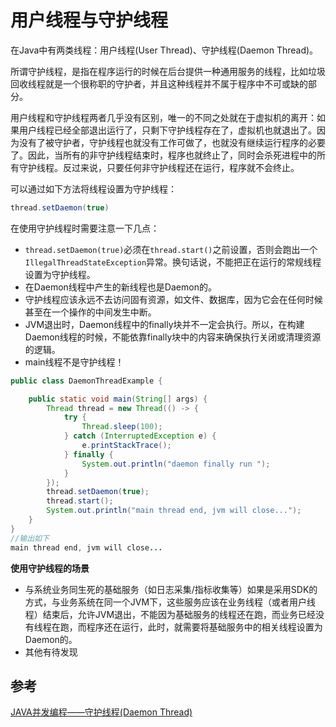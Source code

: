 # 用户线程与守护线程

在Java中有两类线程：用户线程\(User Thread\)、守护线程\(Daemon Thread\)。

所谓守护线程，是指在程序运行的时候在后台提供一种通用服务的线程，比如垃圾回收线程就是一个很称职的守护者，并且这种线程并不属于程序中不可或缺的部分。

用户线程和守护线程两者几乎没有区别，唯一的不同之处就在于虚拟机的离开：如果用户线程已经全部退出运行了，只剩下守护线程存在了，虚拟机也就退出了。因为没有了被守护者，守护线程也就没有工作可做了，也就没有继续运行程序的必要了。因此，当所有的非守护线程结束时，程序也就终止了，同时会杀死进程中的所有守护线程。反过来说，只要任何非守护线程还在运行，程序就不会终止。

可以通过如下方法将线程设置为守护线程：

```java
thread.setDaemon(true)
```

在使用守护线程时需要注意一下几点：

* `thread.setDaemon(true)`必须在`thread.start()`之前设置，否则会跑出一个`IllegalThreadStateException`异常。换句话说，不能把正在运行的常规线程设置为守护线程。
* 在Daemon线程中产生的新线程也是Daemon的。
* 守护线程应该永远不去访问固有资源，如文件、数据库，因为它会在任何时候甚至在一个操作的中间发生中断。
* JVM退出时，Daemon线程中的finally块并不一定会执行。所以，在构建Daemon线程的时候，不能依靠finally块中的内容来确保执行关闭或清理资源的逻辑。
* main线程不是守护线程！

```java
public class DaemonThreadExample {

    public static void main(String[] args) {
        Thread thread = new Thread(() -> {
            try {
                Thread.sleep(100);
            } catch (InterruptedException e) {
                e.printStackTrace();
            } finally {
                System.out.println("daemon finally run ");
            }
        });
        thread.setDaemon(true);
        thread.start();
        System.out.println("main thread end, jvm will close...");
    }
}
//输出如下
main thread end, jvm will close...
```

**使用守护线程的场景**

* 与系统业务同生死的基础服务（如日志采集/指标收集等）如果是采用SDK的方式，与业务系统在同一个JVM下，这些服务应该在业务线程（或者用户线程）结束后，允许JVM退出，不能因为基础服务的线程还在跑，而业务已经没有线程在跑，而程序还在运行，此时，就需要将基础服务中的相关线程设置为Daemon的。
* 其他有待发现

## 参考

[JAVA并发编程——守护线程\(Daemon Thread\)](https://www.cnblogs.com/luochengor/archive/2011/08/11/2134818.html)


